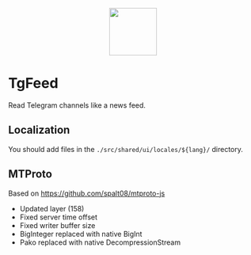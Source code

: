 
<p align="center">
  <img src="https://github.com/sshrshnv/tgfeed/assets/7159528/6abd1942-62c3-471c-af9e-6902bbe2dd85" width="96" height="96"/>
</p>

# TgFeed
Read Telegram channels like a news feed.

## Localization
You should add files in the `./src/shared/ui/locales/${lang}/` directory.

## MTProto
Based on https://github.com/spalt08/mtproto-js
- Updated layer (158)
- Fixed server time offset
- Fixed writer buffer size
- BigInteger replaced with native BigInt
- Pako replaced with native DecompressionStream
